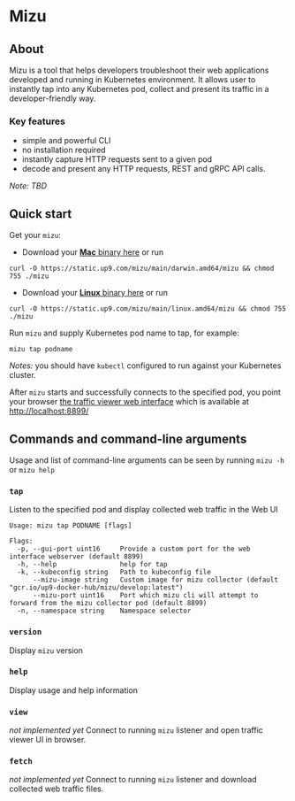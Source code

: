 # Mizu

## About

Mizu is a tool that helps developers troubleshoot their web applications developed and running in Kubernetes environment. It allows user to instantly tap into any Kubernetes pod, collect and present its traffic in a developer-friendly way.

### Key features
* simple and powerful CLI
* no installation required
* instantly capture HTTP requests sent to a given pod
* decode and present any HTTP requests, REST and gRPC API calls.

_Note: TBD_

## Quick start
Get your `mizu`:

- Download your [**Mac** binary here](https://static.up9.com/mizu/main/darwin.amd64/mizu) or run 
```
curl -O https://static.up9.com/mizu/main/darwin.amd64/mizu && chmod 755 ./mizu
```

- Download your [**Linux** binary here](https://static.up9.com/mizu/main/linux.amd64/mizu) or run 
```
curl -O https://static.up9.com/mizu/main/linux.amd64/mizu && chmod 755 ./mizu
```


Run `mizu` and supply Kubernetes pod name to tap, for example:

```
mizu tap podname
```

_Notes:_ you should have `kubectl` configured to run against your Kubernetes cluster.

After `mizu` starts and successfully connects to the specified pod, you point your browser [the traffic viewer web interface](http://localhost:8899/) which is available at [http://localhost:8899/](http://localhost:8899/) 



## Commands and command-line arguments
Usage and list of command-line arguments can be seen by running `mizu -h` or `mizu help`

### `tap`
Listen to the specified pod and display collected web traffic in the Web UI

```
Usage: mizu tap PODNAME [flags]

Flags:
  -p, --gui-port uint16     Provide a custom port for the web interface webserver (default 8899)
  -h, --help                help for tap
  -k, --kubeconfig string   Path to kubeconfig file
      --mizu-image string   Custom image for mizu collector (default "gcr.io/up9-docker-hub/mizu/develop:latest")
      --mizu-port uint16    Port which mizu cli will attempt to forward from the mizu collector pod (default 8899)
  -n, --namespace string    Namespace selector
```

### `version`
Display `mizu` version

### `help`
Display usage and help information

### `view`
_not implemented yet_
Connect to running `mizu` listener and open traffic viewer UI in browser.


### `fetch`
_not implemented yet_
Connect to running `mizu` listener and download collected web traffic files.


